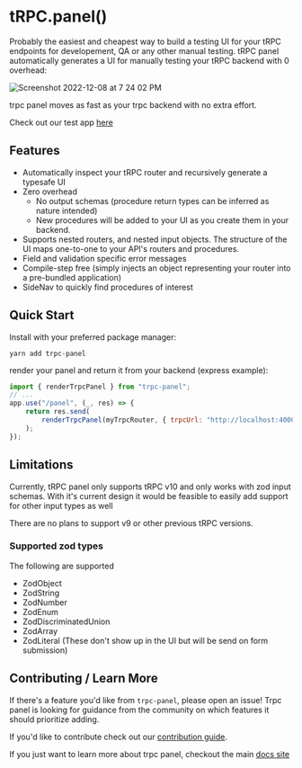 # tRPC.panel()

Probably the easiest and cheapest way to build a testing UI for your tRPC endpoints for developement, QA or any other manual testing. tRPC panel automatically generates a UI for manually testing your tRPC backend with 0 overhead:

![Screenshot 2022-12-08 at 7 24 02 PM](https://user-images.githubusercontent.com/12774588/206602120-017a2b3a-66c3-4bf0-bd93-90fb4bddf0cc.png)

trpc panel moves as fast as your trpc backend with no extra effort.

Check out our test app [here](https://app.trpcpanel.io)

## Features

-   Automatically inspect your tRPC router and recursively generate a typesafe UI
-   Zero overhead
    -   No output schemas (procedure return types can be inferred as nature intended)
    -   New procedures will be added to your UI as you create them in your backend.
-   Supports nested routers, and nested input objects. The structure of the UI maps one-to-one to your API's routers and procedures.
-   Field and validation specific error messages
-   Compile-step free (simply injects an object representing your router into a pre-bundled application)
-   SideNav to quickly find procedures of interest

## Quick Start
Install with your preferred package manager:

`yarn add trpc-panel`

render your panel and return it from your backend (express example):

```js
import { renderTrpcPanel } from "trpc-panel";
// ...
app.use("/panel", (_, res) => {
    return res.send(
        renderTrpcPanel(myTrpcRouter, { trpcUrl: "http://localhost:4000/trpc" })
    );
});
```

## Limitations

Currently, tRPC panel only supports tRPC v10 and only works with zod input schemas. With it's current design it would be feasible to easily add support for other input types as well

There are no plans to support v9 or other previous tRPC versions.

### Supported zod types

The following are supported

-   ZodObject
-   ZodString
-   ZodNumber
-   ZodEnum
-   ZodDiscriminatedUnion
-   ZodArray
-   ZodLiteral (These don't show up in the UI but will be send on form submission)

## Contributing / Learn More
If there's a feature you'd like from `trpc-panel`, please open an issue! Trpc panel is looking for guidance from the community on which features it should prioritize adding.

If you'd like to contribute check out our [contribution guide](https://trpcpanel.io/docs/contributing). 

If you just want to learn more about trpc panel, checkout the main [docs site](https://trpcpanel.io)
